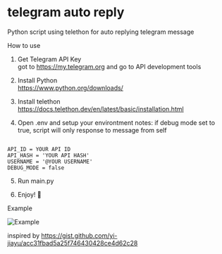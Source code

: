 # telegram auto reply
Python script using telethon for auto replying telegram message

How to use 

1. Get Telegram API Key<br/>
 got to https://my.telegram.org and go to API development tools
 
2. Install Python<br/>
https://www.python.org/downloads/

3. Install telethon<br/>
https://docs.telethon.dev/en/latest/basic/installation.html

4. Open .env and setup your environtment
notes: 
if debug mode set to true, script will only response to message from self
<pre><code>
API_ID = YOUR API ID
API_HASH = 'YOUR API HASH'
USERNAME = '@YOUR USERNAME'
DEBUG_MODE = false
</code></pre>

5. Run main.py

6. Enjoy! 🍻

Example 

![Example](https://pbs.twimg.com/media/EDNXtmfUEAAY2u8?format=jpg&name=4096x4096)

inspired by 
https://gist.github.com/yi-jiayu/acc31fbad5a25f746430428ce4d62c28
